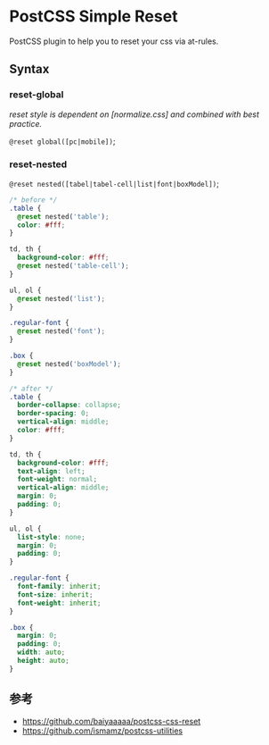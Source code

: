# PostCSS Simple Reset

PostCSS plugin to help you to reset your css via at-rules.

## Syntax

### reset-global

*reset style is dependent on [normalize.css] and combined with best practice.*

`@reset global([pc|mobile])`;


### reset-nested
`@reset nested([tabel|tabel-cell|list|font|boxModel])`;

```css
/* before */
.table {
  @reset nested('table');
  color: #fff;
}

td, th {
  background-color: #fff;
  @reset nested('table-cell');
}

ul, ol {
  @reset nested('list');
}

.regular-font {
  @reset nested('font');
}

.box {
  @reset nested('boxModel');
}

/* after */
.table {
  border-collapse: collapse;
  border-spacing: 0;
  vertical-align: middle;
  color: #fff;
}

td, th {
  background-color: #fff;
  text-align: left;
  font-weight: normal;
  vertical-align: middle;
  margin: 0;
  padding: 0;
}

ul, ol {
  list-style: none;
  margin: 0;
  padding: 0;
}

.regular-font {
  font-family: inherit;
  font-size: inherit;
  font-weight: inherit;
}

.box {
  margin: 0;
  padding: 0;
  width: auto;
  height: auto;
}
```

## 参考

- https://github.com/baiyaaaaa/postcss-css-reset
- https://github.com/ismamz/postcss-utilities
